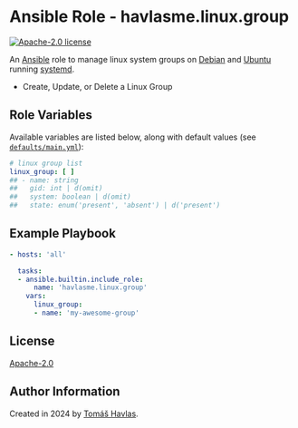 Ansible Role - havlasme.linux.group
===================================

[![Apache-2.0 license][license-image]][license-link]

An [Ansible](https://www.ansible.com/) role to manage linux system groups on [Debian](https://www.debian.org/) and [Ubuntu](https://ubuntu.com/) running [systemd](https://systemd.io/).

- Create, Update, or Delete a Linux Group

Role Variables
--------------

Available variables are listed below, along with default values (see [`defaults/main.yml`](defaults/main.yml)):

```yaml
# linux group list
linux_group: [ ]
## - name: string
##   gid: int | d(omit)
##   system: boolean | d(omit)
##   state: enum('present', 'absent') | d('present')
```

Example Playbook
----------------

```yaml
- hosts: 'all'

  tasks:
  - ansible.builtin.include_role:
      name: 'havlasme.linux.group'
    vars:
      linux_group:
      - name: 'my-awesome-group'
```

License
-------

[Apache-2.0][license-link]

Author Information
------------------

Created in 2024 by [Tomáš Havlas](https://havlas.me/).


[license-image]: https://img.shields.io/badge/license-Apache2.0-blue.svg?style=flat-square
[license-link]: ../../LICENSE

